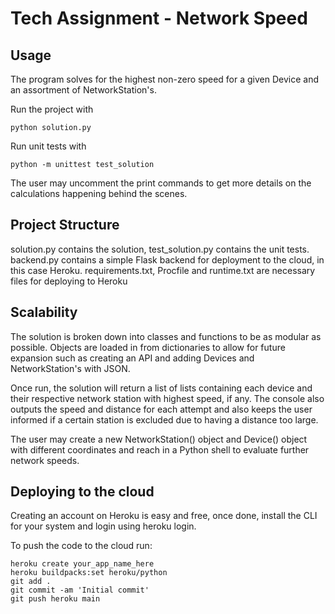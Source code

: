 # Tech Assignment - Network Speed

## Usage
The program solves for the highest non-zero speed for a given Device and an assortment of NetworkStation's.

Run the project with
```
python solution.py
```
Run unit tests with 
```
python -m unittest test_solution
```

The user may uncomment the print commands to get more details on the calculations happening behind the scenes.

## Project Structure
solution.py contains the solution, test_solution.py contains the unit tests. 
backend.py contains a simple Flask backend for deployment to the cloud, in this case Heroku. 
requirements.txt, Procfile and runtime.txt are necessary files for deploying to Heroku

## Scalability
The solution is broken down into classes and functions to be as modular as possible. Objects are loaded in from dictionaries to allow for future expansion such as creating an API and adding Devices and NetworkStation's with JSON. 

Once run, the solution will return a list of lists containing each device and their respective network station with highest speed, if any.
The console also outputs the speed and distance for each attempt and also keeps the user informed if a certain station is excluded due to having a distance too large.

The user may create a new NetworkStation() object and Device() object with different coordinates and reach in a Python shell to evaluate further network speeds.

## Deploying to the cloud
Creating an account on Heroku is easy and free, once done, install the CLI for your system and login using heroku login. 

To push the code to the cloud run:
```
heroku create your_app_name_here
heroku buildpacks:set heroku/python
git add .
git commit -am 'Initial commit'
git push heroku main
```

